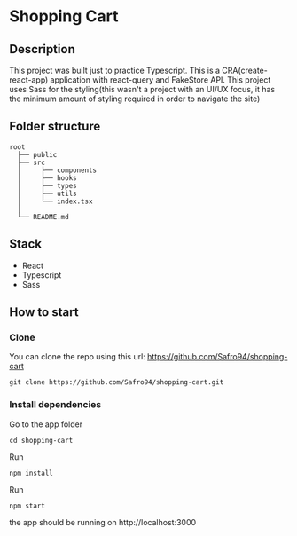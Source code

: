 # Shopping Cart

## Description

This project was built just to practice Typescript. This is a CRA(create-react-app) application with react-query and FakeStore API. This project uses Sass for the styling(this wasn't a project with an UI/UX focus, it has the minimum amount of styling required in order to navigate the site)

## Folder structure
    root
      ├── public
      ├── src
      │     ├── components
      │     ├── hooks
      │     ├── types      
      │     ├── utils
      │     └── index.tsx
      │
      └── README.md

## Stack
  - React
  - Typescript
  - Sass

## How to start

### Clone

You can clone the repo using this url: https://github.com/Safro94/shopping-cart

```
git clone https://github.com/Safro94/shopping-cart.git
```

### Install dependencies

Go to the app folder

```
cd shopping-cart
```

Run

```
npm install
```

Run

```
npm start
```

the app should be running on http://localhost:3000
